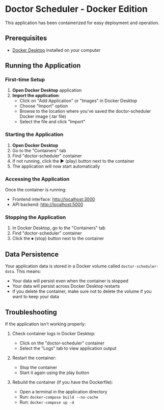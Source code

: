 # Doctor Scheduler - Docker Edition

This application has been containerized for easy deployment and operation.

## Prerequisites

- [Docker Desktop](https://www.docker.com/products/docker-desktop/) installed on your computer

## Running the Application

### First-time Setup

1. **Open Docker Desktop** application
2. **Import the application**:
   - Click on "Add Application" or "Images" in Docker Desktop
   - Choose "Import" option
   - Browse to the location where you've saved the doctor-scheduler Docker image (.tar file)
   - Select the file and click "Import"

### Starting the Application

1. **Open Docker Desktop**
2. Go to the "Containers" tab
3. Find "doctor-scheduler" container
4. If not running, click the ▶ (play) button next to the container
5. The application will now start automatically

### Accessing the Application

Once the container is running:
- Frontend interface: [http://localhost:3000](http://localhost:3000)
- API backend: [http://localhost:5000](http://localhost:5000)

### Stopping the Application

1. In Docker Desktop, go to the "Containers" tab
2. Find "doctor-scheduler" container
3. Click the ⏹ (stop) button next to the container

## Data Persistence

Your application data is stored in a Docker volume called `doctor-scheduler-data`. This means:
- Your data will persist even when the container is stopped
- Your data will persist across Docker Desktop restarts
- If you delete the container, make sure not to delete the volume if you want to keep your data

## Troubleshooting

If the application isn't working properly:

1. Check container logs in Docker Desktop:
   - Click on the "doctor-scheduler" container
   - Select the "Logs" tab to view application output

2. Restart the container:
   - Stop the container
   - Start it again using the play button

3. Rebuild the container (if you have the Dockerfile):
   - Open a terminal in the application directory
   - Run: `docker-compose build --no-cache`
   - Run: `docker-compose up -d` 